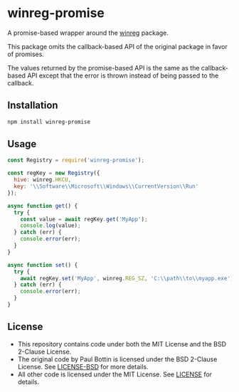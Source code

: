 # winreg-promise

A promise-based wrapper around the [winreg](https://www.npmjs.com/package/winreg) package.

This package omits the callback-based API of the original package in favor of promises.

The values returned by the promise-based API is the same as the callback-based API except that the error is thrown instead of being passed to the callback.

## Installation

```bash
npm install winreg-promise
```

## Usage

```javascript
const Registry = require('winreg-promise');

const regKey = new Registry({
  hive: winreg.HKCU,
  key: '\\Software\\Microsoft\\Windows\\CurrentVersion\\Run'
});

async function get() {
  try {
    const value = await regKey.get('MyApp');
    console.log(value);
  } catch (err) {
    console.error(err);
  }
}

async function set() {
  try {
    await regKey.set('MyApp', winreg.REG_SZ, 'C:\\path\\to\\myapp.exe');
  } catch (err) {
    console.error(err);
  }
}
```

## License
- This repository contains code under both the MIT License and the BSD 2-Clause License.
- The original code by Paul Bottin is licensed under the BSD 2-Clause License. See [LICENSE-BSD](LICENSE-BSD) for more details.
- All other code is licensed under the MIT License. See [LICENSE](LICENSE) for details.